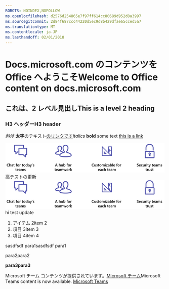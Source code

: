 ```yaml
---
ROBOTS: NOINDEX,NOFOLLOW
ms.openlocfilehash: d2576d254865e7f97ff614cc80689d952d8a3997
ms.sourcegitcommit: 2d84f687ccc44220d5ec9d8b429dfae65cced5a7
ms.translationtype: MT
ms.contentlocale: ja-JP
ms.lasthandoff: 02/01/2018
---
```

# <a name="welcome-to-office-content-on-docsmicrosoftcom"></a><span data-ttu-id="3f72a-101">Docs.microsoft.com のコンテンツを Office へようこそ</span><span class="sxs-lookup"><span data-stu-id="3f72a-101">Welcome to Office content on docs.microsoft.com</span></span>
## <a name="this-is-a-level-2-heading"></a><span data-ttu-id="3f72a-102">これは、2 レベル見出し</span><span class="sxs-lookup"><span data-stu-id="3f72a-102">This is a level 2 heading</span></span>
### <a name="h3-header"></a><span data-ttu-id="3f72a-103">H3 ヘッダー</span><span class="sxs-lookup"><span data-stu-id="3f72a-103">H3 header</span></span>

<span data-ttu-id="3f72a-104">*斜体*
**太字**のテキスト[のリンクです](Office-365-groups.md)</span><span class="sxs-lookup"><span data-stu-id="3f72a-104">*italics*
**bold** some text [this is a link](Office-365-groups.md)</span></span>

<span data-ttu-id="3f72a-105">![どのような代替テキスト](media/Overview-Microsoft-Teams-image1.png)高テストの更新</span><span class="sxs-lookup"><span data-stu-id="3f72a-105">![alt text whatever](media/Overview-Microsoft-Teams-image1.png) hi test update</span></span>
1. <span data-ttu-id="3f72a-106">アイテム 2</span><span class="sxs-lookup"><span data-stu-id="3f72a-106">item 2</span></span>
2. <span data-ttu-id="3f72a-107">項目 3</span><span class="sxs-lookup"><span data-stu-id="3f72a-107">item 3</span></span>
3. <span data-ttu-id="3f72a-108">項目 4</span><span class="sxs-lookup"><span data-stu-id="3f72a-108">item 4</span></span>





<span data-ttu-id="3f72a-109">sasdfsdf para1</span><span class="sxs-lookup"><span data-stu-id="3f72a-109">sasdfsdf para1</span></span>

<span data-ttu-id="3f72a-110">para2</span><span class="sxs-lookup"><span data-stu-id="3f72a-110">para2</span></span>

<span data-ttu-id="3f72a-111">**para3**</span><span class="sxs-lookup"><span data-stu-id="3f72a-111">**para3**</span></span>




<span data-ttu-id="3f72a-p101">Microsoft チーム コンテンツが提供されています。[Microsoft チーム](https://docs.microsoft.com/MicrosoftTeams)</span><span class="sxs-lookup"><span data-stu-id="3f72a-p101">Microsoft Teams content is now available. [Microsoft Teams](https://docs.microsoft.com/MicrosoftTeams)</span></span>

